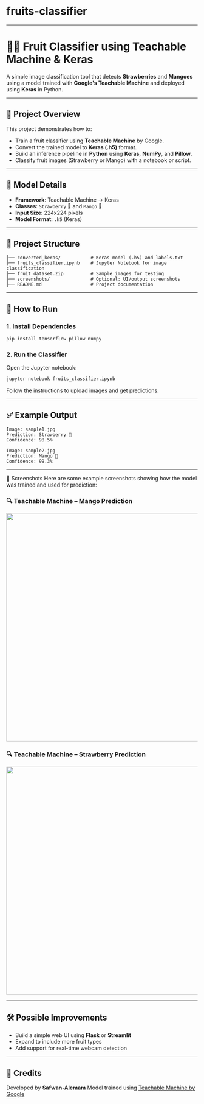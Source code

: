 # fruits-classifier
---
# 🍓🥭 Fruit Classifier using Teachable Machine & Keras

A simple image classification tool that detects **Strawberries** and **Mangoes** using a model trained with **Google's Teachable Machine** and deployed using **Keras** in Python.

---

## 📌 Project Overview

This project demonstrates how to:

* Train a fruit classifier using **Teachable Machine** by Google.
* Convert the trained model to **Keras (.h5)** format.
* Build an inference pipeline in **Python** using **Keras**, **NumPy**, and **Pillow**.
* Classify fruit images (Strawberry or Mango) with a notebook or script.

---

## 🧠 Model Details

* **Framework**: Teachable Machine → Keras
* **Classes**: `Strawberry` 🍓 and `Mango` 🥭
* **Input Size**: 224x224 pixels
* **Model Format**: `.h5` (Keras)

---

## 📂 Project Structure

```
├── converted_keras/           # Keras model (.h5) and labels.txt
├── fruits_classifier.ipynb    # Jupyter Notebook for image classification
├── fruit_dataset.zip          # Sample images for testing
├── screenshots/               # Optional: UI/output screenshots
├── README.md                  # Project documentation
```

---

## 🚀 How to Run

### 1. Install Dependencies

```bash
pip install tensorflow pillow numpy
```

### 2. Run the Classifier

Open the Jupyter notebook:

```bash
jupyter notebook fruits_classifier.ipynb
```

Follow the instructions to upload images and get predictions.

---

## ✅ Example Output

```
Image: sample1.jpg
Prediction: Strawberry 🍓
Confidence: 98.5%

Image: sample2.jpg
Prediction: Mango 🥭
Confidence: 99.3%
```

---

📸 Screenshots
Here are some example screenshots showing how the model was trained and used for prediction:

### 🔍 Teachable Machine – Mango Prediction

<img src="screenshoots/teachable_machine_prediction_mango.png" width="600"/>

### 🔍 Teachable Machine – Strawberry Prediction

<img src="screenshoots/teachable_machine_prediction_strawberry.png" width="600"/>


---

## 🛠 Possible Improvements

* Build a simple web UI using **Flask** or **Streamlit**
* Expand to include more fruit types
* Add support for real-time webcam detection

---

## 🤝 Credits

Developed by **Safwan-Alemam**
Model trained using [Teachable Machine by Google](https://teachablemachine.withgoogle.com/)
